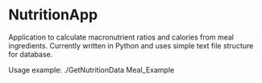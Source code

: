 # NutritionApp
Application to calculate macronutrient ratios and calories from meal ingredients. Currently written in Python and uses simple text file structure for database.

Usage example:
./GetNutritionData Meal_Example
